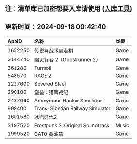 ## 注：清单库已加密想要入库请使用 ([入库工具](https://github.com/BlankTMing/ManifestAutoUpdate/releases))

## 更新时间：2024-09-18 00:42:40
| AppID | 名称 | 类型  |
| :-------------------- | :----------------------------- | :----------- |
| 1652250 | 传说与战术自走棋| Game |
| 2144740 | 幽灵行者 2（Ghostrunner 2）| Game |
| 361280 | Turmoil| Game |
| 548570 | RAGE 2| Game |
| 1227690 | Severed Steel| Game |
| 290100 | 堡垒：猎鹰战纪| Game |
| 2487060 | Anonymous Hacker Simulator| Game |
| 998400 | Trans-Siberian Railway Simulator| Game |
| 1601580 | 冰汽时代2| Game |
| 3197520 | Frostpunk 2: Original Soundtrack| Music |
| 1999520 | CATO 黄油猫| Game |
